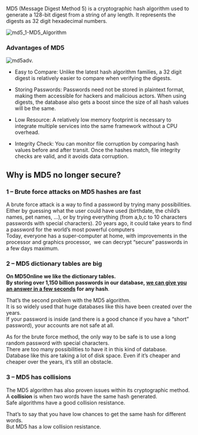 MD5 (Message Digest Method 5) is a cryptographic hash algorithm used to generate a 128-bit digest from a string of any length. It represents the digests as 32 digit hexadecimal numbers.

![md5_1-MD5_Algorithm](https://www.simplilearn.com/ice9/free_resources_article_thumb/md5_1-MD5_Algorithm.PNG)
### Advantages of MD5

![md5adv.](https://www.simplilearn.com/ice9/free_resources_article_thumb/md5adv.PNG)

- Easy to Compare: Unlike the latest hash algorithm families, a 32 digit digest is relatively easier to compare when verifying the digests.
- Storing Passwords: Passwords need not be stored in plaintext format, making them accessible for hackers and malicious actors. When using digests, the database also gets a boost since the size of all hash values will be the same.

- Low Resource: A relatively low memory footprint is necessary to integrate multiple services into the same framework without a CPU overhead.
- Integrity Check: You can monitor file corruption by comparing hash values before and after transit. Once the hashes match, file integrity checks are valid, and it avoids data corruption.
## Why is MD5 no longer secure?

### 1 – Brute force attacks on MD5 hashes are fast

A brute force attack is a way to find a password by trying many possibilities.  
Either by guessing what the user could have used (birthdate, the child’s names, pet names, …), or by trying everything (from a,b,c to 10 characters passwords with special characters). 20 years ago, it could take years to find a password for the world’s most powerful computers  
Today, everyone has a super-computer at home, with improvements in the processor and graphics processor,  we can decrypt “secure” passwords in a few days maximum.
### 2 – MD5 dictionary tables are big

**On MD5Online we like the dictionary tables.  
By storing over 1,150 billion passwords in our database, [we can give you an answer in a few seconds](https://www.md5online.org/md5-decrypt.html) for any hash**.

That’s the second problem with the MD5 algorithm.  
It is so widely used that huge databases like this have been created over the years.  
If your password is inside (and there is a good chance if you have a “short” password), your accounts are not safe at all.

As for the brute force method, the only way to be safe is to use a long random password with special characters.  
There are too many possibilities to have it in this kind of database.  
Database like this are taking a lot of disk space. Even if it’s cheaper and cheaper over the years, it’s still an obstacle.
### 3 – MD5 has collisions

The MD5 algorithm has also proven issues within its cryptographic method.  
A **collision** is when two words have the same hash generated.  
Safe algorithms have a good collision resistance.

That’s to say that you have low chances to get the same hash for different words.  
But MD5 has a low collision resistance.